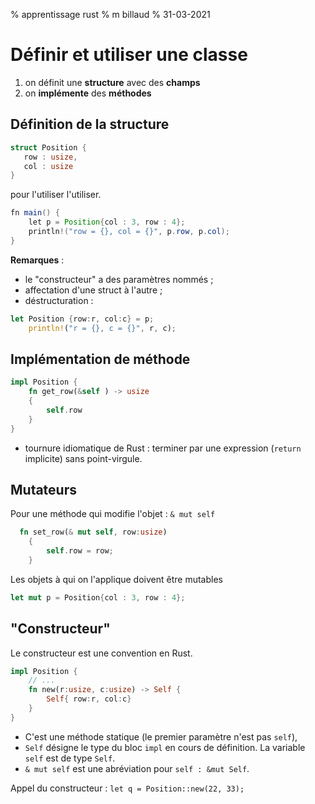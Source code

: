 % apprentissage rust
% m billaud
% 31-03-2021

# Définir et utiliser une classe

1. on définit une **structure** avec des **champs**
2. on **implémente** des **méthodes**

## Définition de la structure 

~~~rust
struct Position {
   row : usize,
   col : usize
}
~~~

pour l'utiliser l'utiliser. 

~~~java
fn main() {
    let p = Position{col : 3, row : 4};
    println!("row = {}, col = {}", p.row, p.col);
}
~~~

**Remarques** :  

- le "constructeur" a des paramètres nommés ; 
- affectation d'une struct à l'autre ;
- déstructuration : 

~~~rust
let Position {row:r, col:c} = p;
    println!("r = {}, c = {}", r, c);
~~~

## Implémentation de méthode

~~~rust
impl Position {
    fn get_row(&self ) -> usize 
    {
        self.row
    }
}
~~~

- tournure idiomatique de Rust : terminer par une expression (`return` implicite) sans point-virgule.


## Mutateurs

Pour une méthode qui modifie l'objet : `& mut self`

~~~rust
  fn set_row(& mut self, row:usize) 
    {
        self.row = row;
    }
~~~

Les objets à qui on l'applique doivent être mutables

~~~rust
let mut p = Position{col : 3, row : 4};
~~~

## "Constructeur"

Le constructeur est une convention en Rust. 



~~~rust
impl Position {
    // ...
    fn new(r:usize, c:usize) -> Self {
        Self{ row:r, col:c}
    }
}
~~~

- C'est une méthode statique (le premier paramètre n'est pas
`self`),
- `Self` désigne le type du bloc `impl` en cours de définition.
La variable `self` est de type `Self`.
- `& mut self` est une abréviation pour `self : &mut Self`.


Appel du constructeur : `let q = Position::new(22, 33);`
